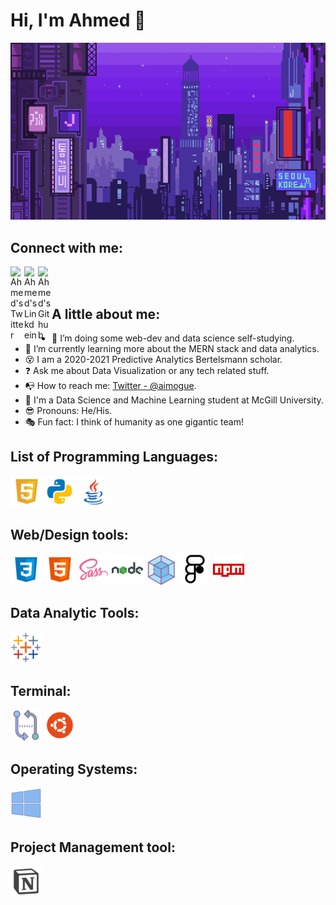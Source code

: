 # Hi, I'm Ahmed 👋

![Banner](video/8b6698a852323f3.gif)

## Connect with me:

<a href="https://twitter.com/aimogue">
  <img align="left" alt="Ahmed's Twitter" width="22px" src="https://cdn.jsdelivr.net/npm/simple-icons@v3/icons/twitter.svg" />
</a>
<a href="https://www.linkedin.com/in/siteahmedibrahim/">
  <img align="left" alt="Ahmed's Linkdein" width="22px" src="https://cdn.jsdelivr.net/npm/simple-icons@v3/icons/linkedin.svg" />
</a>
<a href="https://github.com/aimogue">
  <img align="left" alt="Ahmed's Github" width="22px" src="https://cdn.jsdelivr.net/npm/simple-icons@v3/icons/github.svg" />
</a>

<br/>
<br/>

## A little about me:

- :telescope: I’m doing some web-dev and data science self-studying.
- :seedling: I’m currently learning more about the MERN stack and data analytics.
- :dizzy_face: I am a 2020-2021 Predictive Analytics Bertelsmann scholar.
- :question: Ask me about Data Visualization or any tech related stuff.
- :mailbox_with_no_mail: How to reach me: [Twitter - @aimogue](https://twitter.com/aimogue).
- :closed_book: I'm a Data Science and Machine Learning student at McGill University.
- :sunglasses: Pronouns: He/His.
- :performing_arts: Fun fact: I think of humanity as one gigantic team!

## List of Programming Languages:

![JavaScript](images/icons8-javascript-100.png)
![Python](images/icons8-python-100.png)
![Java](images/icons8-java-100.png)

## Web/Design tools:

![CSS](images/icons8-css3-100.png)
![HTML](images/icons8-html-5-100.png)
![Sass](images/icons8-sass-100.png)
![NODE.JS](images/icons8-nodejs-100.png)
![WebPack](images/icons8-webpack-100.png)
![FIGMA](images/icons8-figma-100.png)
![NPM](images/icons8-npm-100.png)

## Data Analytic Tools:

![Tableau](images/icons8-tableau-software-100.png)

## Terminal:

![GitBash](images/icons8-compare-git-100.png)
![UBUNTU](images/icons8-ubuntu-100.png)

## Operating Systems:

![Windows10](images/icons8-windows-10-100.png)

## Project Management tool:

![NOTION](images/icons8-notion-100.png)
